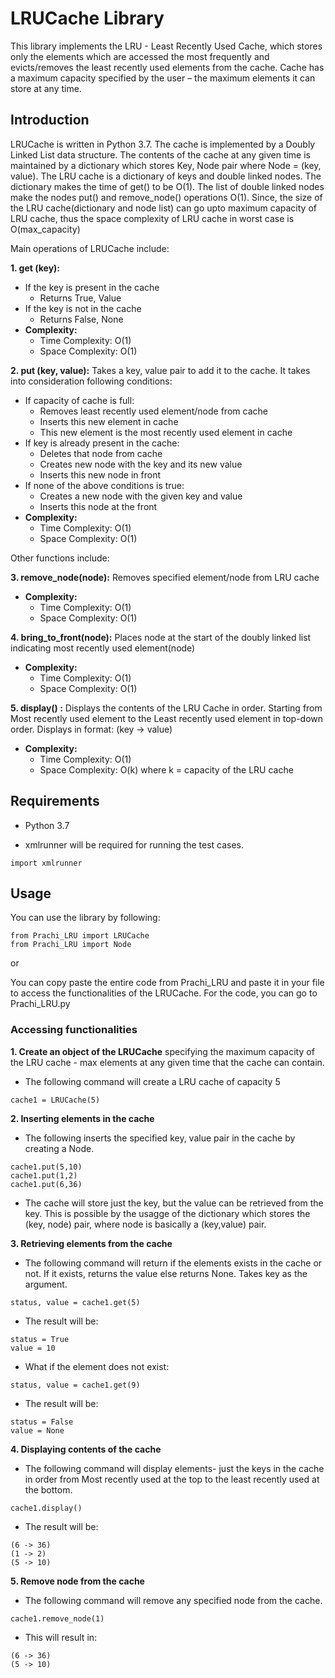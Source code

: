 # LRUCache Library

This library implements the LRU - Least Recently Used Cache, which stores only the elements which are accessed the most frequently and evicts/removes the least recently used elements from the cache. Cache has a maximum capacity specified by the user – the maximum elements it can store at any time.

## Introduction
LRUCache is written in Python 3.7.
The cache is implemented by a Doubly Linked List data structure.
The contents of the cache at any given time is maintained by a dictionary which stores Key, Node pair where Node = (key, value).
The LRU cache is a dictionary of keys and double linked nodes. The dictionary makes the time of get() to be O(1). The list of double linked nodes make the nodes put() and remove_node() operations O(1). 
Since, the size of the LRU cache(dictionary and node list) can go upto maximum capacity of LRU cache, thus the space complexity of LRU cache in worst case is O(max_capacity)

Main operations of LRUCache include:

**1.	get (key):**
* If the key is present in the cache
  * Returns True, Value
* If the key is not in the cache
 	* Returns False, None
* **Complexity:**
 	* Time Complexity: O(1)
  * Space Complexity: O(1)

**2.	put (key, value):** Takes a key, value pair to add it to the cache.
It takes into consideration following conditions:
* If capacity of cache is full:
  * Removes least recently used element/node from cache
  * Inserts this new element in cache
  * This new element is the most recently used element in cache
* If key is already present in the cache:
  * Deletes that node from cache
  * Creates new node with the key and its new value
  * Inserts this new node in front
* If none of the above conditions is true:
  * Creates a new node with the given key and value
  * Inserts this node at the front
* **Complexity:**
 	* Time Complexity: O(1)
  * Space Complexity: O(1)

Other functions include:

**3.	remove_node(node):** Removes specified element/node from LRU cache
   * **Complexity:**
  	  * Time Complexity: O(1)
     * Space Complexity: O(1)

**4.	bring_to_front(node):** Places node at the start of the doubly linked list indicating most recently used element(node)
   * **Complexity:**
  	  * Time Complexity: O(1)
     * Space Complexity: O(1)
     
**5. display() :** Displays the contents of the LRU Cache in order. Starting from Most recently used element to the Least recently used element in top-down order. Displays in format: (key -> value)
   * **Complexity:**
  	  * Time Complexity: O(1)
     * Space Complexity: O(k) where k = capacity of the LRU cache

## Requirements
* Python 3.7

* xmlrunner will be required for running the test cases.
```
import xmlrunner
```

## Usage
You can use the library by following:
```
from Prachi_LRU import LRUCache
from Prachi_LRU import Node
```
or 

You can copy paste the entire code from Prachi_LRU and paste it in your file to access the functionalities of the LRUCache.
For the code, you can go to Prachi_LRU.py

### Accessing functionalities
**1. Create an object of the LRUCache** specifying the maximum capacity of the LRU cache - max elements at any given time that the cache can contain.

  * The following command will create a LRU cache of capacity 5
```
cache1 = LRUCache(5)
```
**2. Inserting elements in the cache**
  * The following inserts the specified key, value pair in the cache by creating a Node. 
```
cache1.put(5,10)
cache1.put(1,2)
cache1.put(6,36)
```
   * The cache will store just the key, but the value can be retrieved from the key. This is possible by the usagge of the dictionary which stores the (key, node) pair, where node is basically a (key,value) pair. 

**3. Retrieving elements from the cache**
  * The following command will return if the elements exists in the cache or not. If it exists, returns the value else returns None.
  Takes key as the argument.
```
status, value = cache1.get(5)
```
   * The result will be:
```
status = True
value = 10
```
   * What if the element does not exist:
```
status, value = cache1.get(9)
```
   * The result will be:
```
status = False
value = None
```
**4. Displaying contents of the cache**
  * The following command will display elements- just the keys in the cache in order from Most recently used at the top to the least recently used at the bottom.
  ```
  cache1.display()
  ```
  * The result will be:
  ```
  (6 -> 36)
  (1 -> 2)
  (5 -> 10)
  ```
  **5. Remove node from the cache**
   * The following command will remove any specified node from the cache.
   ```
   cache1.remove_node(1)
   ```
   * This will result in:
   ```
   (6 -> 36)
   (5 -> 10)
   ```
